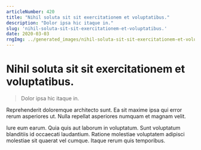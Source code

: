 ```yaml
---
articleNumber: 420
title: "Nihil soluta sit sit exercitationem et voluptatibus."
description: "Dolor ipsa hic itaque in."
slug: 'nihil-soluta-sit-sit-exercitationem-et-voluptatibus.'
date: 2020-03-03
rngImg: ../generated_images/nihil-soluta-sit-sit-exercitationem-et-voluptatibus..jpg
---
```


# Nihil soluta sit sit exercitationem et voluptatibus.

> Dolor ipsa hic itaque in.

Reprehenderit doloremque architecto sunt. Ea sit maxime ipsa qui error rerum asperiores ut. Nulla repellat asperiores numquam et magnam velit.
 Iure eum earum. Quia quis aut laborum in voluptatum. Sunt voluptatum blanditiis id occaecati laudantium. Ratione molestiae voluptatem adipisci molestiae sit quaerat vel cumque. Itaque rerum quis temporibus.
